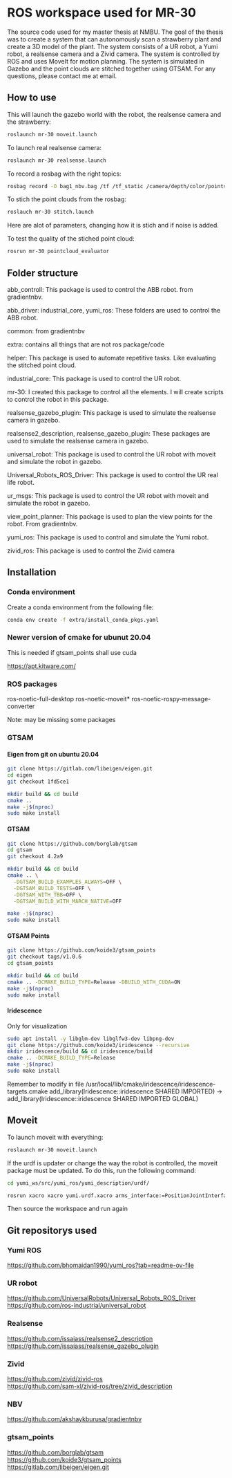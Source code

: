 # ROS workspace used for MR-30

The source code used for my master thesis at NMBU. The goal of the thesis was to create a system that can autonomously scan a strawberry plant and create a 3D model of the plant. The system consists of a UR robot, a Yumi robot, a realsense camera and a Zivid camera. The system is controlled by ROS and uses MoveIt for motion planning. The system is simulated in Gazebo and the point clouds are stitched together using GTSAM. For any questions, please contact me at email.

## How to use

This will launch the gazebo world with the robot, the realsense camera and the strawberry:
```bash
roslaunch mr-30 moveit.launch
```

To launch real realsense camera:
```bash
roslaunch mr-30 realsense.launch
```

To record a rosbag with the right topics:
```bash
rosbag record -O bag1_nbv.bag /tf /tf_static /camera/depth/color/points_pose
```

To stich the point clouds from the rosbag:
```bash
roslauch mr-30 stitch.launch
```
Here are alot of parameters, changing how it is stich and if noise is added.

To test the quality of the stiched point cloud:
```bash
rosrun mr-30 pointcloud_evaluator
```

## Folder structure

abb_controll: This package is used to control the ABB robot. from gradientnbv.

abb_driver: industrial_core, yumi_ros: These folders are used to control the ABB robot.

common: from gradientnbv

extra: contains all things that are not ros package/code

helper: This package is used to automate repetitive tasks. Like evaluating the stitched point cloud.

industrial_core: This package is used to control the UR robot.

mr-30: I created this package to control all the elements. I will create scripts to control the robot in this package.

realsense_gazebo_plugin: This package is used to simulate the realsense camera in gazebo.

realsense2_description, realsense_gazebo_plugin: These packages are used to simulate the realsense camera in gazebo.

universal_robot: This package is used to control the UR robot with moveit and simulate the robot in gazebo.

Universal_Robots_ROS_Driver: This package is used to control the UR real life robot.

ur_msgs: This package is used to control the UR robot with moveit and simulate the robot in gazebo.

view_point_planner: This package is used to plan the view points for the robot. From gradientnbv.

yumi_ros: This package is used to control and simulate the Yumi robot.

zivid_ros: This package is used to control the Zivid camera

## Installation

### Conda environment

Create a conda environment from the following file:
```bash
conda env create -f extra/install_conda_pkgs.yaml
```
### Newer version of cmake for ubunut 20.04

This is needed if gtsam_points shall use cuda

https://apt.kitware.com/

### ROS packages

ros-noetic-full-desktop
ros-noetic-moveit*
ros-noetic-rospy-message-converter

Note: may be missing some packages

### GTSAM

#### Eigen from git on ubuntu 20.04
```bash
git clone https://gitlab.com/libeigen/eigen.git
cd eigen
git checkout 1fd5ce1

mkdir build && cd build
cmake .. 
make -j$(nproc)
sudo make install
```
#### GTSAM 
```bash
git clone https://github.com/borglab/gtsam
cd gtsam
git checkout 4.2a9

mkdir build && cd build
cmake .. \
  -DGTSAM_BUILD_EXAMPLES_ALWAYS=OFF \
  -DGTSAM_BUILD_TESTS=OFF \
  -DGTSAM_WITH_TBB=OFF \
  -DGTSAM_BUILD_WITH_MARCH_NATIVE=OFF

make -j$(nproc)
sudo make install
```

#### GTSAM Points
```bash
git clone https://github.com/koide3/gtsam_points
git checkout tags/v1.0.6
cd gtsam_points

mkdir build && cd build
cmake .. -DCMAKE_BUILD_TYPE=Release -DBUILD_WITH_CUDA=ON
make -j$(nproc)
sudo make install
```

#### Iridescence
Only for visualization
```bash
sudo apt install -y libglm-dev libglfw3-dev libpng-dev
git clone https://github.com/koide3/iridescence --recursive
mkdir iridescence/build && cd iridescence/build
cmake .. -DCMAKE_BUILD_TYPE=Release
make -j$(nproc)
sudo make install
```

Remember to modify in file /usr/local/lib/cmake/iridescence/iridescence-targets.cmake
add_library(Iridescence::iridescence SHARED IMPORTED) -> add_library(Iridescence::iridescence SHARED IMPORTED GLOBAL)

## Moveit

To launch moveit with everything:
```bash
roslaunch mr-30 moveit.launch
```

If the urdf is updater or change the way the robot is controlled, the moveit package must be updated. To do this, run the following command:
```bash
cd yumi_ws/src/yumi_ros/yumi_description/urdf/
```
```bash
rosrun xacro xacro yumi.urdf.xacro arms_interface:=PositionJointInterface grippers_interface:=EffortJointInterface yumi_setup:=default -o yumi.urdf
```
Then source the workspace and run again

## Git repositorys used

### Yumi ROS
https://github.com/bhomaidan1990/yumi_ros?tab=readme-ov-file  

### UR robot
https://github.com/UniversalRobots/Universal_Robots_ROS_Driver  
https://github.com/ros-industrial/universal_robot

### Realsense
https://github.com/issaiass/realsense2_description  
https://github.com/issaiass/realsense_gazebo_plugin

### Zivid
https://github.com/zivid/zivid-ros  
https://github.com/sam-xl/zivid-ros/tree/zivid_description

### NBV
https://github.com/akshaykburusa/gradientnbv  

### gtsam_points
https://github.com/borglab/gtsam  
https://github.com/koide3/gtsam_points  
https://gitlab.com/libeigen/eigen.git  

